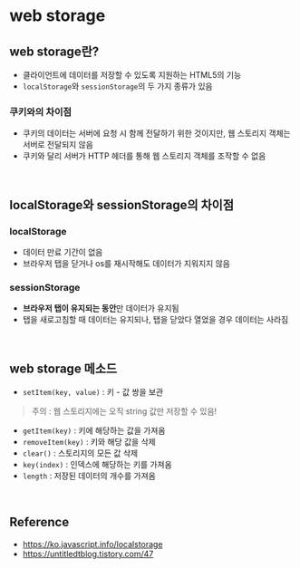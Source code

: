 # web storage
## web storage란?
* 클라이언트에 데이터를 저장할 수 있도록 지원하는 HTML5의 기능
* `localStorage`와 `sessionStorage`의 두 가지 종류가 있음
### 쿠키와의 차이점
* 쿠키의 데이터는 서버에 요청 시 함께 전달하기 위한 것이지만, 웹 스토리지 객체는 서버로 전달되지 않음
* 쿠키와 달리 서버가 HTTP 헤더를 통해 웹 스토리지 객체를 조작할 수 없음

<br>

## localStorage와 sessionStorage의 차이점
### localStorage
* 데이터 만료 기간이 없음
* 브라우저 탭을 닫거나 os를 재시작해도 데이터가 지워지지 않음
### sessionStorage
* **브라우저 탭이 유지되는 동안**만 데이터가 유지됨
* 탭을 새로고침할 때 데이터는 유지되나, 탭을 닫았다 열었을 경우 데이터는 사라짐

<br>

## web storage 메소드
* `setItem(key, value)` : 키 - 값 쌍을 보관
> 주의 : 웹 스토리지에는 오직 string 값만 저장할 수 있음!
* `getItem(key)` : 키에 해당하는 값을 가져옴
* `removeItem(key)` : 키와 해당 값을 삭제
* `clear()` : 스토리지의 모든 값 삭제
* `key(index)` : 인덱스에 해당하는 키를 가져옴
* `length` : 저장된 데이터의 개수를 가져옴

<br>

## Reference
* <https://ko.javascript.info/localstorage>
* <https://untitledtblog.tistory.com/47>